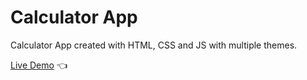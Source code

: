 # Calculator App

Calculator App created with HTML, CSS and JS with multiple themes.

[Live Demo](https://calculator-anas.netlify.app/) :point_left:

